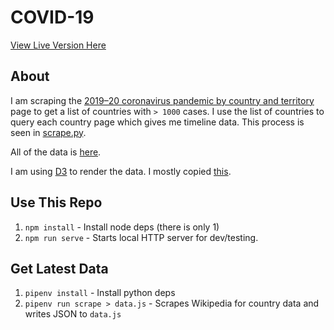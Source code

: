 # COVID-19

[View Live Version Here](https://bradj.github.io/covid-19/)

## About

I am scraping the [2019–20 coronavirus pandemic by country and territory
](https://en.wikipedia.org/wiki/2019%E2%80%9320_coronavirus_pandemic_by_country_and_territory) page to get a list of countries with `> 1000` cases. I use the list of countries to query each country page which gives me timeline data. This process is seen in [scrape.py](covid_19/scrape.py).

All of the data is [here](data.js).

I am using [D3](https://d3js.org/) to render the data. I mostly copied [this](https://observablehq.com/@d3/multi-line-chart).

## Use This Repo

1. `npm install` - Install node deps (there is only 1)
1. `npm run serve` - Starts local HTTP server for dev/testing.


## Get Latest Data

1. `pipenv install` - Install python deps
1. `pipenv run scrape > data.js` - Scrapes Wikipedia for country data and writes JSON to `data.js`
